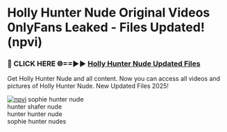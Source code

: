 # Holly Hunter Nude Original Videos 0nlyFans Leaked - Files Updated! (npvi)

<h3>🔴 CLICK HERE 🌐==►► <a href="https://tinyurl.com/5h6xmrr3" rel="nofollow">Holly Hunter Nude Updated Files</a></h3>

Get Holly Hunter Nude and all content. Now you can access all videos and pictures of Holly Hunter Nude. New Updated Files 2025!

[![npvi](https://i.imgur.com/KVD873Z.gif)](https://tinyurl.com/5h6xmrr3)
sophie hunter nude<br>
hunter shafer nude<br>
hunter hunter nude<br>
sophie hunter nudes